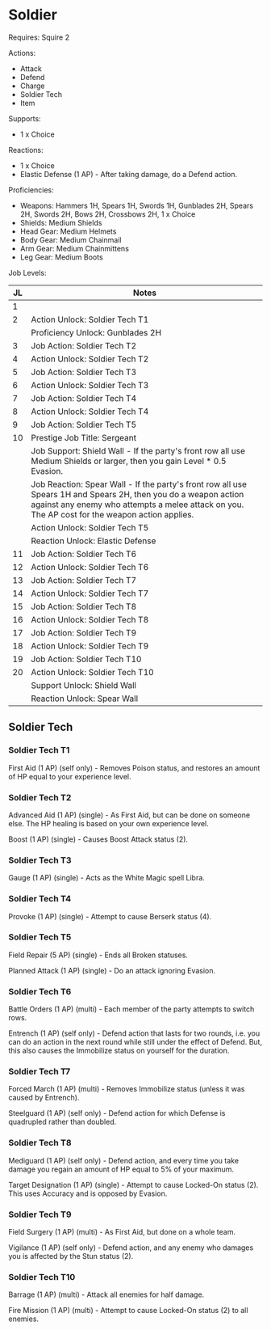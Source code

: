 # Soldier

Requires: Squire 2

Actions:

- Attack
- Defend
- Charge
- Soldier Tech
- Item

Supports:

- 1 x Choice

Reactions:

- 1 x Choice
- Elastic Defense (1 AP) - After taking damage, do a Defend action.

Proficiencies:

- Weapons: Hammers 1H, Spears 1H, Swords 1H, Gunblades 2H, Spears 2H, Swords 2H, Bows 2H, Crossbows 2H, 1 x Choice
- Shields: Medium Shields
- Head Gear: Medium Helmets
- Body Gear: Medium Chainmail
- Arm Gear: Medium Chainmittens
- Leg Gear: Medium Boots

Job Levels:

| JL | Notes |
| --- | --- |
| 1 | 
| 2 | Action Unlock: Soldier Tech T1
|   | Proficiency Unlock: Gunblades 2H
| 3 | Job Action: Soldier Tech T2
| 4 | Action Unlock: Soldier Tech T2
| 5 | Job Action: Soldier Tech T3
| 6 | Action Unlock: Soldier Tech T3
| 7 | Job Action: Soldier Tech T4
| 8 | Action Unlock: Soldier Tech T4
| 9 | Job Action: Soldier Tech T5
| 10 | Prestige Job Title: Sergeant
|    | Job Support: Shield Wall - If the party's front row all use Medium Shields or larger, then you gain Level * 0.5 Evasion.
|    | Job Reaction: Spear Wall - If the party's front row all use Spears 1H and Spears 2H, then you do a weapon action against any enemy who attempts a melee attack on you. The AP cost for the weapon action applies.
|    | Action Unlock: Soldier Tech T5
|    | Reaction Unlock: Elastic Defense
| 11 | Job Action: Soldier Tech T6
| 12 | Action Unlock: Soldier Tech T6
| 13 | Job Action: Soldier Tech T7
| 14 | Action Unlock: Soldier Tech T7
| 15 | Job Action: Soldier Tech T8
| 16 | Action Unlock: Soldier Tech T8
| 17 | Job Action: Soldier Tech T9
| 18 | Action Unlock: Soldier Tech T9
| 19 | Job Action: Soldier Tech T10
| 20 | Action Unlock: Soldier Tech T10
|    | Support Unlock: Shield Wall
|    | Reaction Unlock: Spear Wall

## Soldier Tech

### Soldier Tech T1

First Aid (1 AP) (self only) - Removes Poison status, and restores an amount of HP equal to your experience level.

### Soldier Tech T2

Advanced Aid (1 AP) (single) - As First Aid, but can be done on someone else. The HP healing is based on your own experience level.

Boost (1 AP) (single) - Causes Boost Attack status (2).

### Soldier Tech T3

Gauge (1 AP) (single) - Acts as the White Magic spell Libra.

### Soldier Tech T4

Provoke (1 AP) (single) - Attempt to cause Berserk status (4).

### Soldier Tech T5

Field Repair (5 AP) (single) - Ends all Broken statuses.

Planned Attack (1 AP) (single) - Do an attack ignoring Evasion.

### Soldier Tech T6

Battle Orders (1 AP) (multi) - Each member of the party attempts to switch rows.

Entrench (1 AP) (self only) - Defend action that lasts for two rounds, i.e. you can do an action in the next round while still under the effect of Defend. But, this also causes the Immobilize status on yourself for the duration.

### Soldier Tech T7

Forced March (1 AP) (multi) - Removes Immobilize status (unless it was caused by Entrench).

Steelguard (1 AP) (self only) - Defend action for which Defense is quadrupled rather than doubled.

### Soldier Tech T8

Mediguard (1 AP) (self only) - Defend action, and every time you take damage you regain an amount of HP equal to 5% of your maximum.

Target Designation (1 AP) (single) - Attempt to cause Locked-On status (2). This uses Accuracy and is opposed by Evasion.

### Soldier Tech T9

Field Surgery (1 AP) (multi) - As First Aid, but done on a whole team.

Vigilance (1 AP) (self only) - Defend action, and any enemy who damages you is affected by the Stun status (2).

### Soldier Tech T10

Barrage (1 AP) (multi) - Attack all enemies for half damage.

Fire Mission (1 AP) (multi) - Attempt to cause Locked-On status (2) to all enemies.
